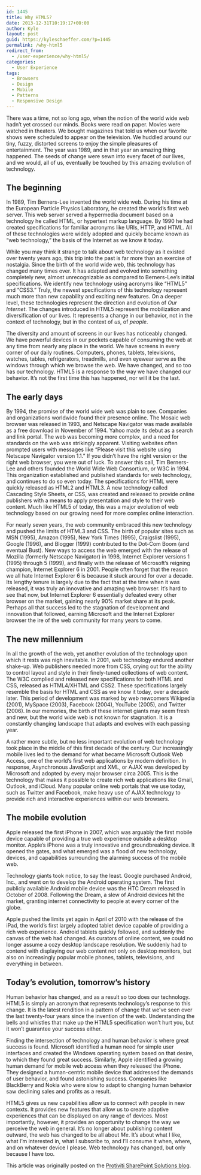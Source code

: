 ```yaml
---
id: 1445
title: Why HTML5?
date: 2013-12-31T10:19:17+00:00
author: Kyle
layout: post
guid: https://kyleschaeffer.com/?p=1445
permalink: /why-html5
redirect_from:
  - /user-experience/why-html5/
categories:
  - User Experience
tags:
  - Browsers
  - Design
  - Mobile
  - Patterns
  - Responsive Design
---
```

There was a time, not so long ago, when the notion of the world wide web hadn’t yet crossed our minds. Books were read on paper. Movies were watched in theaters. We bought magazines that told us when our favorite shows were scheduled to appear on the television. We huddled around our tiny, fuzzy, distorted screens to enjoy the simple pleasures of entertainment. The year was 1989, and in that year an amazing thing happened. The seeds of change were sewn into every facet of our lives, and we would, all of us, eventually be touched by this amazing evolution of technology.

## The beginning

In 1989, Tim Berners-Lee invented the world wide web. During his time at the European Particle Physics Laboratory, he created the world’s first web server. This web server served a hypermedia document based on a technology he called HTML, or hypertext markup language. By 1990 he had created specifications for familiar acronyms like URIs, HTTP, and HTML. All of these technologies were widely adopted and quickly became known as “web technology,” the basis of the Internet as we know it today.

While you may think it strange to talk about web technology as it existed over twenty years ago, this trip into the past is far more than an exercise of nostalgia. Since the birth of the world wide web, this technology has changed many times over. It has adapted and evolved into something completely new, almost unrecognizable as compared to Berners-Lee’s initial specifications. We identify new technology using acronyms like “HTML5” and “CSS3.” Truly, the newest specifications of this technology represent much more than new capability and exciting new features. On a deeper level, these technologies represent the direction and evolution of _Our Internet_. The changes introduced in HTML5 represent the mobilization and diversification of our lives. It represents a change in our behavior, not in the context of technology, but in the context of _us_, of _people_.

The diversity and amount of screens in our lives has noticeably changed. We have powerful devices in our pockets capable of consuming the web at any time from nearly any place in the world. We have screens in every corner of our daily routines. Computers, phones, tablets, televisions, watches, tables, refrigerators, treadmills, and even eyewear serve as the windows through which we browse the web. We have changed, and so too has our technology. HTML5 is a response to the way we have changed our behavior. It’s not the first time this has happened, nor will it be the last.

## The early days

By 1994, the promise of the world wide web was plain to see. Companies and organizations worldwide found their presence online. The Mosaic web browser was released in 1993, and Netscape Navigator was made available as a free download in November of 1994. Yahoo made its debut as a search and link portal. The web was becoming more complex, and a need for standards on the web was strikingly apparent. Visiting websites often prompted users with messages like “Please visit this website using Netscape Navigator version 1.1.” If you didn’t have the right version or the right web browser, you were out of luck. To answer this call, Tim Berners-Lee and others founded the World Wide Web Consortium, or W3C in 1994. This organization established and published standards for web technology, and continues to do so even today. The specifications for HTML were quickly released as HTML2 and HTML3. A new technology called Cascading Style Sheets, or CSS, was created and released to provide online publishers with a means to apply presentation and style to their web content. Much like HTML5 of today, this was a major evolution of web technology based on our growing need for more complex online interaction.

For nearly seven years, the web community embraced this new technology and pushed the limits of HTML3 and CSS. The birth of popular sites such as MSN (1995), Amazon (1995), New York Times (1995), Craigslist (1995), Google (1996), and Blogger (1999) contributed to the Dot-Com Boom (and eventual Bust). New ways to access the web emerged with the release of Mozilla (formerly Netscape Navigator) in 1998, Internet Explorer versions 1 (1995) through 5 (1999), and finally with the release of Microsoft’s reigning champion, Internet Explorer 6 in 2001. People often forget that the reason we all hate Internet Explorer 6 is because it stuck around for over a decade. Its lengthy tenure is largely due to the fact that at the time when it was released, it was truly an innovative and amazing web browser. It’s hard to see that now, but Internet Explorer 6 essentially defeated every other browser on the market, gaining nearly 90% market share at its peak. Perhaps all that success led to the stagnation of development and innovation that followed, earning Microsoft and the Internet Explorer browser the ire of the web community for many years to come.

## The new millennium

In all the growth of the web, yet another evolution of the technology upon which it rests was nigh inevitable. In 2001, web technology endured another shake-up. Web publishers needed more from CSS, crying out for the ability to control layout and style in their finely-tuned collections of web content. The W3C complied and released new specifications for both HTML and CSS, released as HTML4/XHTML and CSS2. These specifications largely resemble the basis for HTML and CSS as we know it today, over a decade later. This period of development was marked by web newcomers Wikipedia (2001), MySpace (2003), Facebook (2004), YouTube (2005), and Twitter (2006). In our memories, the birth of these internet giants may seem fresh and new, but the world wide web is not known for stagnation. It is a constantly changing landscape that adapts and evolves with each passing year.

A rather more subtle, but no less important evolution of web technology took place in the middle of this first decade of the century. Our increasingly mobile lives led to the demand for what became Microsoft Outlook Web Access, one of the world’s first web applications by modern definition. In response, Asynchronous JavaScript and XML, or AJAX was developed by Microsoft and adopted by every major browser circa 2005. This is the technology that makes it possible to create rich web applications like Gmail, Outlook, and iCloud. Many popular online web portals that we use today, such as Twitter and Facebook, make heavy use of AJAX technology to provide rich and interactive experiences within our web browsers.

## The mobile evolution

Apple released the first iPhone in 2007, which was arguably the first mobile device capable of providing a true web experience outside a desktop monitor. Apple’s iPhone was a truly innovative and groundbreaking device. It opened the gates, and what emerged was a flood of new technology, devices, and capabilities surrounding the alarming success of the mobile web.

Technology giants took notice, to say the least. Google purchased Android, Inc., and went on to develop the Android operating system. The first publicly available Android mobile device was the HTC Dream released in October of 2008. Following the Dream, a slew of Android devices hit the market, granting internet connectivity to people at every corner of the globe.

Apple pushed the limits yet again in April of 2010 with the release of the iPad, the world’s first largely adopted tablet device capable of providing a rich web experience. Android tablets quickly followed, and suddenly the canvas of the web had changed. As curators of online content, we could no longer assume a cozy desktop landscape resolution. We suddenly had to contend with displaying our web content not only on desktop monitors, but also on increasingly popular mobile phones, tablets, televisions, and everything in between.

## Today’s evolution, tomorrow’s history

Human behavior has changed, and as a result so too does our technology. HTML5 is simply an acronym that represents technology’s response to this change. It is the latest rendition in a pattern of change that we’ve seen over the last twenty-four years since the invention of the web. Understanding the bells and whistles that make up the HTML5 specification won’t hurt you, but it won’t guarantee your success either.

Finding the intersection of technology and human behavior is where great success is found. Microsoft identified a human need for simple user interfaces and created the Windows operating system based on that desire, to which they found great success. Similarly, Apple identified a growing human demand for mobile web access when they released the iPhone. They designed a human-centric mobile device that addressed the demands of user behavior, and found astonishing success. Companies like BlackBerry and Nokia who were slow to adapt to changing human behavior saw declining sales and profits as a result.

HTML5 gives us new capabilities allow us to connect with people in new contexts. It provides new features that allow us to create adaptive experiences that can be displayed on any range of devices. Most importantly, however, it provides an opportunity to change the way we perceive the web in general. It’s no longer about publishing content outward, the web has changed to be all about _Me_. It’s about what I like, what I’m interested in, what I subscribe to, and I’ll consume it when, where, and on whatever device I please. Web technology has changed, but only because I have too.

This article was originally posted on the [Protiviti SharePoint Solutions blog](http://sharepoint.protiviti.com/blog/Lists/Posts/Post.aspx?ID=77).
